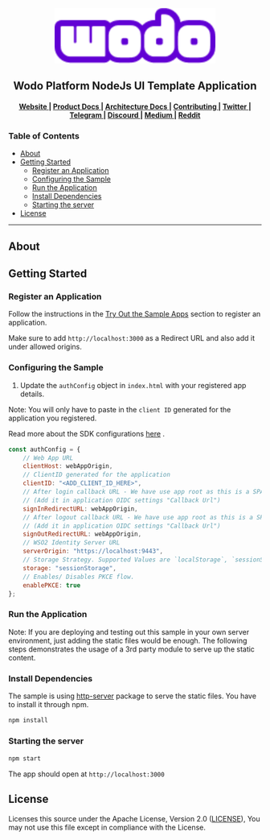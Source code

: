 <p align="center">
  <a href="https://wodo.io/" target="blank"><img src="https://github.com/wodo-platform/wodo-branding/blob/main/src/img/branding/logo_purple.png" width="320" alt="Wodo Platform" /></a>
</p>

<div align="center">
<h2> Wodo Platform NodeJs UI Template Application </h2>
</div>

<div align="center">
  <h4>
    <a href="https://wodo.io/">
      Website
    </a>
    <span> | </span>
    <a href="#">
      Product Docs
    </a>
    <span> | </span>
    <a href="#">
      Architecture Docs
    </a>
    <span> | </span>
    <!-- <a href="#"> -->
    <!--   CLI -->
    <!-- </a> -->
    <!-- <span> | </span> -->
    <a href="#/CONTRIBUTING.md">
      Contributing
    </a>
    <span> | </span>
    <a href="https://twitter.com/wodoio">
      Twitter
    </a>
    <span> | </span>
    <a href="https://t.me/wodoio">
      Telegram
    </a>
    <span> | </span>
    <a href="https://discord.gg/fbyns8Egpb">
      Discourd
    </a>
    <span> | </span>
    <a href="https://wodoio.medium.com/">
      Medium
    </a>
    <span> | </span>
    <a href="https://www.reddit.com/r/wodoio">
      Reddit
    </a>
  </h4>
</div>

<h3> Table of Contents </h3> 

- [About](#about)
- [Getting Started](#getting-started)
  - [Register an Application](#register-an-application)
  - [Configuring the Sample](#configuring-the-sample)
  - [Run the Application](#run-the-application)
  - [Install Dependencies](#install-dependencies)
  - [Starting the server](#starting-the-server)
- [License](#license)

----

## About

## Getting Started

### Register an Application

Follow the instructions in the [Try Out the Sample Apps](../../packages/oidc-js/README.md#try-out-the-sample-apps) section to register an application.

Make sure to add `http://localhost:3000` as a Redirect URL and also add it under allowed origins. 

### Configuring the Sample

1. Update the `authConfig` object in `index.html` with your registered app details.

Note: You will only have to paste in the `client ID` generated for the application you registered.

Read more about the SDK configurations [here](../../packages/oidc-js/README.md#initialize) .

```js
const authConfig = {
    // Web App URL
    clientHost: webAppOrigin,
    // ClientID generated for the application
    clientID: "<ADD_CLIENT_ID_HERE>",
    // After login callback URL - We have use app root as this is a SPA
    // (Add it in application OIDC settings "Callback Url")
    signInRedirectURL: webAppOrigin,
    // After logout callback URL - We have use app root as this is a SPA
    // (Add it in application OIDC settings "Callback Url")
    signOutRedirectURL: webAppOrigin,
    // WSO2 Identity Server URL
    serverOrigin: "https://localhost:9443",
    // Storage Strategy. Supported Values are `localStorage`, `sessionStorage` & `webWorker`.
    storage: "sessionStorage",
    // Enables/ Disables PKCE flow.
    enablePKCE: true
};
```

### Run the Application

Note: If you are deploying and testing out this sample in your own server environment, just adding the static files would be enough.
The following steps demonstrates the usage of a 3rd party module to serve up the static content.

### Install Dependencies

The sample is using [http-server](https://www.npmjs.com/package/http-server) package to serve the static files.
You have to install it through npm.

```bash
npm install
```

### Starting the server

```bash
npm start
```

The app should open at `http://localhost:3000`

## License

Licenses this source under the Apache License, Version 2.0 ([LICENSE](../../../LICENSE)), You may not use this file except in compliance with the License.
